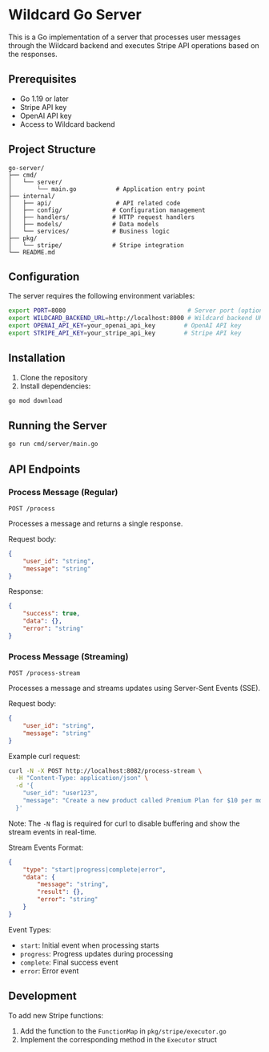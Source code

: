 # Wildcard Go Server

This is a Go implementation of a server that processes user messages through the Wildcard backend and executes Stripe API operations based on the responses.

## Prerequisites

- Go 1.19 or later
- Stripe API key
- OpenAI API key
- Access to Wildcard backend

## Project Structure

```
go-server/
├── cmd/
│   └── server/
│       └── main.go           # Application entry point
├── internal/
│   ├── api/                  # API related code
│   ├── config/              # Configuration management
│   ├── handlers/            # HTTP request handlers
│   ├── models/              # Data models
│   └── services/            # Business logic
├── pkg/
│   └── stripe/              # Stripe integration
└── README.md
```

## Configuration

The server requires the following environment variables:

```bash
export PORT=8080                                  # Server port (optional, defaults to 8080)
export WILDCARD_BACKEND_URL=http://localhost:8000 # Wildcard backend URL (if hosted)
export OPENAI_API_KEY=your_openai_api_key        # OpenAI API key
export STRIPE_API_KEY=your_stripe_api_key        # Stripe API key
```

## Installation

1. Clone the repository
2. Install dependencies:
```bash
go mod download
```

## Running the Server

```bash
go run cmd/server/main.go
```

## API Endpoints

### Process Message (Regular)
```
POST /process
```
Processes a message and returns a single response.

Request body:
```json
{
    "user_id": "string",
    "message": "string"
}
```

Response:
```json
{
    "success": true,
    "data": {},
    "error": "string"
}
```

### Process Message (Streaming)
```
POST /process-stream
```
Processes a message and streams updates using Server-Sent Events (SSE).

Request body:
```json
{
    "user_id": "string",
    "message": "string"
}
```

Example curl request:
```bash
curl -N -X POST http://localhost:8082/process-stream \
  -H "Content-Type: application/json" \
  -d '{
    "user_id": "user123",
    "message": "Create a new product called Premium Plan for $10 per month"
  }'
```
Note: The `-N` flag is required for curl to disable buffering and show the stream events in real-time.

Stream Events Format:
```json
{
    "type": "start|progress|complete|error",
    "data": {
        "message": "string",
        "result": {},
        "error": "string"
    }
}
```

Event Types:
- `start`: Initial event when processing starts
- `progress`: Progress updates during processing
- `complete`: Final success event
- `error`: Error event

## Development

To add new Stripe functions:

1. Add the function to the `FunctionMap` in `pkg/stripe/executor.go`
2. Implement the corresponding method in the `Executor` struct
